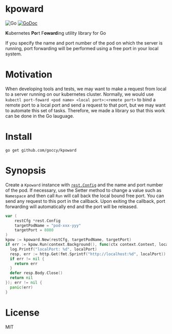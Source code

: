 # kpoward

![Go](https://github.com/goccy/kpoward/actions/workflows/test.yaml/badge.svg)
[![GoDoc](https://godoc.org/github.com/goccy/kpoward?status.svg)](https://pkg.go.dev/github.com/goccy/kpoward?tab=doc)

**K**ubernetes **Po**rt F**oward**ing utility library for Go

If you specify the name and port number of the pod on which the server is running, port forwarding will be performed using a free port in your local system.

# Motivation

When developing tools and tests, we may want to make a request from local to a server running on our kubernetes cluster. Normally, we would use `kubectl port-foward <pod name> <local port>:<remote port>` to bind a remote port to a local port and send a request to that port, but we may want to automate this set of tasks. Therefore, we made a library so that this work can be done in the Go lauguage.

# Install

```console
go get github.com/goccy/kpoward
```

# Synopsis

Create a `Kpoward` instance with [`rest.Config`](https://pkg.go.dev/k8s.io/client-go/rest#Config) and the name and port number of the pod. If necessary, use the Setter method to change a value such as `Namespace` and then call `Run` will call back the local bound free port. You can send any request to this port in the callback. Upon exiting the callback, port forwarding will automatically end and the port will be released.

```go
var (
    restCfg *rest.Config
    targetPodName = "pod-xxx-yyy"
    targetPort = 8080
)
kpow := kpoward.New(restCfg, targetPodName, targetPort)
if err := kpow.Run(context.Background(), func(ctx context.Context, localPort uint16) error {
  log.Printf("localPort: %d", localPort)
  resp, err := http.Get(fmt.Sprintf("http://localhost:%d", localPort))
  if err != nil {
    return err
  }
  defer resp.Body.Close()
  return nil
}); err != nil {
  panic(err)
}
```

# License

MIT
